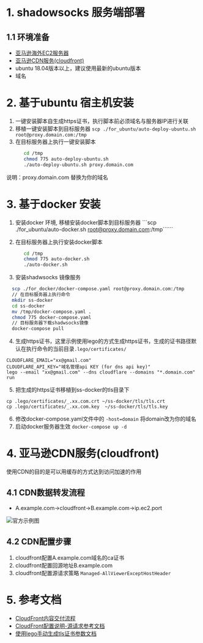# 1. shadowsocks 服务端部署

## 1.1 环境准备
 - [亚马逊海外EC2服务器](https://us-east-1.console.aws.amazon.com/ec2/home)
 - [亚马逊CDN服务(cloudfront)](https://us-east-1.console.aws.amazon.com/cloudfront/v3/home)
 - ubuntu 18.04版本以上，建议使用最新的ubuntu版本
 - 域名 



# 2. 基于ubuntu 宿主机安装
1. 一键安装脚本自生成https证书，执行脚本前必须域名与服务器IP进行关联
2. 移植一键安装脚本到目标服务器
    ```scp ./for_ubuntu/auto-deploy-ubuntu.sh  root@proxy.domain.com:/tmp```
3. 在目标服务器上执行一键安装脚本
   ```sh 
      cd /tmp 
      chmod 775 auto-deploy-ubuntu.sh 
      ./auto-deploy-ubuntu.sh proxy.domain.com
   ```
说明：proxy.domain.com 替换为你的域名   

# 3. 基于docker 安装
1. 安装docker 环境, 移植安装docker脚本到目标服务器 
 ```scp ./for_ubuntu/auto-docker.sh  root@proxy.domain.com:/tmp``````

2. 在目标服务器上执行安装docker脚本
   ```sh 
      cd /tmp 
      chmod 775 auto-docker.sh
      ./auto-docker.sh
   ```
3. 安装shadwsocks 镜像服务
 ```sh
   scp ./for_docker/docker-compose.yaml root@proxy.domain.com:/tmp
   // 在目标服务器上执行命令
   mkdir ss-docker 
   cd ss-docker
   mv /tmp/docker-compose.yaml .
   chmod 775 docker-compose.yaml
   // 目标服务器下载shadwsocks镜像
   docker-compose pull   
 ```

4. 生成https证书，这里示例使用lego的方式生成https证书，生成的证书路径默认在执行命令的当前目录```.lego/certificates/```
```shell
CLOUDFLARE_EMAIL="xx@gmail.com" 
CLOUDFLARE_API_KEY="域名管理api KEY (for dns api key)" 
lego --email "xx@gmail.com" --dns cloudflare --domains "*.domain.com" run
```

   
5. 把生成的https证书移植到ss-docker的tls目录下
  ```
  cp .lego/certificates/_.xx.com.crt ~/ss-docker/tls/tls.crt 
  cp .lego/certificates/_.xx.com.key  ~/ss-docker/tls/tls.key
 ```

6. 修改docker-compose.yaml文件中的 ```-host=domain```  将domain改为你的域名
7. 启动docker服务器生效
   ``` docker-compose up -d ```

# 4. 亚马逊CDN服务(cloudfront)
使用CDN的目的是可以用缓存的方式达到访问加速的作用

## 4.1 CDN数据转发流程
- A.example.com->cloudfront->B.example.com->ip.ec2.port

![官方示例图](../img/how-cloudfront-delivers-content.png)

## 4.2 CDN配置步骤
1. cloudfront配置A.example.com域名的ca证书
2. cloudfront配置回源地址B.example.com
3. cloudfront配置源请求策略 ```Managed-AllViewerExceptHostHeader```

# 5. 参考文档
- [CloudFront内容交付流程](https://docs.aws.amazon.com/AmazonCloudFront/latest/DeveloperGuide/HowCloudFrontWorks.html)
- [CloudFront配置说明-源请求参考文档](https://docs.aws.amazon.com/AmazonCloudFront/latest/DeveloperGuide/using-managed-origin-request-policies.html)
- [使用lego手动生成tls证书参数文档](https://go-acme.github.io/lego/dns/)


